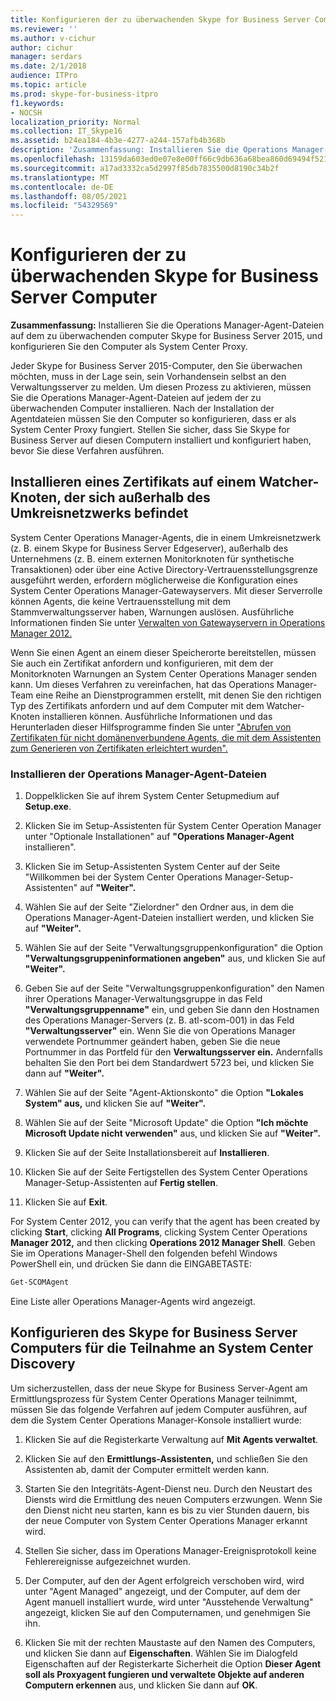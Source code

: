 ```yaml
---
title: Konfigurieren der zu überwachenden Skype for Business Server Computer
ms.reviewer: ''
ms.author: v-cichur
author: cichur
manager: serdars
ms.date: 2/1/2018
audience: ITPro
ms.topic: article
ms.prod: skype-for-business-itpro
f1.keywords:
- NOCSH
localization_priority: Normal
ms.collection: IT_Skype16
ms.assetid: b24ea184-4b3e-4277-a244-157afb4b368b
description: 'Zusammenfassung: Installieren Sie die Operations Manager-Agent-Dateien auf dem zu überwachenden Skype for Business Server 2015-Computer, und konfigurieren Sie den Computer so, dass er als System Center Proxy fungiert.'
ms.openlocfilehash: 13159da603ed0e07e8e00ff66c9db636a68bea860d69494f5212d3e3aa7f914d
ms.sourcegitcommit: a17ad3332ca5d2997f85db7835500d8190c34b2f
ms.translationtype: MT
ms.contentlocale: de-DE
ms.lasthandoff: 08/05/2021
ms.locfileid: "54329569"
---
```

# <a name="configure-the-skype-for-business-server-computers-to-monitor"></a>Konfigurieren der zu überwachenden Skype for Business Server Computer

**Zusammenfassung:** Installieren Sie die Operations Manager-Agent-Dateien auf dem zu überwachenden computer Skype for Business Server 2015, und konfigurieren Sie den Computer als System Center Proxy.

Jeder Skype for Business Server 2015-Computer, den Sie überwachen möchten, muss in der Lage sein, sein Vorhandensein selbst an den Verwaltungsserver zu melden. Um diesen Prozess zu aktivieren, müssen Sie die Operations Manager-Agent-Dateien auf jedem der zu überwachenden Computer installieren. Nach der Installation der Agentdateien müssen Sie den Computer so konfigurieren, dass er als System Center Proxy fungiert. Stellen Sie sicher, dass Sie Skype for Business Server auf diesen Computern installiert und konfiguriert haben, bevor Sie diese Verfahren ausführen.

## <a name="installing-a-certificate-on-a-watcher-node-located-outside-the-perimeter-network"></a>Installieren eines Zertifikats auf einem Watcher-Knoten, der sich außerhalb des Umkreisnetzwerks befindet
<a name="watcher_node_outside"> </a>

System Center Operations Manager-Agents, die in einem Umkreisnetzwerk (z. B. einem Skype for Business Server Edgeserver), außerhalb des Unternehmens (z. B. einem externen Monitorknoten für synthetische Transaktionen) oder über eine Active Directory-Vertrauensstellungsgrenze ausgeführt werden, erfordern möglicherweise die Konfiguration eines System Center Operations Manager-Gatewayservers. Mit dieser Serverrolle können Agents, die keine Vertrauensstellung mit dem Stammverwaltungsserver haben, Warnungen auslösen. Ausführliche Informationen finden Sie unter [Verwalten von Gatewayservern in Operations Manager 2012.](/previous-versions/system-center/system-center-2012-R2/hh212823(v=sc.12))

Wenn Sie einen Agent an einem dieser Speicherorte bereitstellen, müssen Sie auch ein Zertifikat anfordern und konfigurieren, mit dem der Monitorknoten Warnungen an System Center Operations Manager senden kann. Um dieses Verfahren zu vereinfachen, hat das Operations Manager-Team eine Reihe an Dienstprogrammen erstellt, mit denen Sie den richtigen Typ des Zertifikats anfordern und auf dem Computer mit dem Watcher-Knoten installieren können. Ausführliche Informationen und das Herunterladen dieser Hilfsprogramme finden Sie unter ["Abrufen von Zertifikaten für nicht domänenverbundene Agents, die mit dem Assistenten zum Generieren von Zertifikaten erleichtert wurden".](https://go.microsoft.com/fwlink/p/?LinkID=267421&amp;amp;clcid=0x409)

### <a name="installing-the-operation-manager-agent-files"></a>Installieren der Operations Manager-Agent-Dateien

1. Doppelklicken Sie auf ihrem System Center Setupmedium auf **Setup.exe**.

2. Klicken Sie im Setup-Assistenten für System Center Operation Manager unter "Optionale Installationen" auf **"Operations Manager-Agent** installieren".

3. Klicken Sie im Setup-Assistenten System Center auf der Seite "Willkommen bei der System Center Operations Manager-Setup-Assistenten" auf **"Weiter".**

4. Wählen Sie auf der Seite "Zielordner" den Ordner aus, in dem die Operations Manager-Agent-Dateien installiert werden, und klicken Sie auf **"Weiter".**

5. Wählen Sie auf der Seite "Verwaltungsgruppenkonfiguration" die Option **"Verwaltungsgruppeninformationen angeben"** aus, und klicken Sie auf **"Weiter".**

6. Geben Sie auf der Seite "Verwaltungsgruppenkonfiguration" den Namen ihrer Operations Manager-Verwaltungsgruppe in das Feld **"Verwaltungsgruppenname"** ein, und geben Sie dann den Hostnamen des Operations Manager-Servers (z. B. atl-scom-001) in das Feld **"Verwaltungsserver"** ein. Wenn Sie die von Operations Manager verwendete Portnummer geändert haben, geben Sie die neue Portnummer in das Portfeld für den **Verwaltungsserver ein.** Andernfalls behalten Sie den Port bei dem Standardwert 5723 bei, und klicken Sie dann auf **"Weiter".**

7. Wählen Sie auf der Seite "Agent-Aktionskonto" die Option **"Lokales System" aus,** und klicken Sie auf **"Weiter".**

8. Wählen Sie auf der Seite "Microsoft Update" die Option **"Ich möchte Microsoft Update nicht verwenden"** aus, und klicken Sie auf **"Weiter".**

9. Klicken Sie auf der Seite Installationsbereit auf **Installieren**.

10. Klicken Sie auf der Seite Fertigstellen des System Center Operations Manager-Setup-Assistenten auf **Fertig stellen**.

11. Klicken Sie auf **Exit**.

For System Center 2012, you can verify that the agent has been created by clicking **Start**, clicking **All Programs**, clicking System Center Operations **Manager 2012,** and then clicking **Operations 2012 Manager Shell**. Geben Sie im Operations Manager-Shell den folgenden befehl Windows PowerShell ein, und drücken Sie dann die EINGABETASTE:
```PowerShell
Get-SCOMAgent
```

Eine Liste aller Operations Manager-Agents wird angezeigt.
## <a name="configuring-the-skype-for-business-server-computer-to-participate-in-system-center-discovery"></a>Konfigurieren des Skype for Business Server Computers für die Teilnahme an System Center Discovery
<a name="watcher_node_outside"> </a>

Um sicherzustellen, dass der neue Skype for Business Server-Agent am Ermittlungsprozess für System Center Operations Manager teilnimmt, müssen Sie das folgende Verfahren auf jedem Computer ausführen, auf dem die System Center Operations Manager-Konsole installiert wurde:

1. Klicken Sie auf die Registerkarte Verwaltung auf **Mit Agents verwaltet**.

2. Klicken Sie auf den **Ermittlungs-Assistenten,** und schließen Sie den Assistenten ab, damit der Computer ermittelt werden kann.

3. Starten Sie den Integritäts-Agent-Dienst neu. Durch den Neustart des Diensts wird die Ermittlung des neuen Computers erzwungen. Wenn Sie den Dienst nicht neu starten, kann es bis zu vier Stunden dauern, bis der neue Computer von System Center Operations Manager erkannt wird.

4. Stellen Sie sicher, dass im Operations Manager-Ereignisprotokoll keine Fehlerereignisse aufgezeichnet wurden.

5. Der Computer, auf den der Agent erfolgreich verschoben wird, wird unter "Agent Managed" angezeigt, und der Computer, auf dem der Agent manuell installiert wurde, wird unter "Ausstehende Verwaltung" angezeigt, klicken Sie auf den Computernamen, und genehmigen Sie ihn.

6. Klicken Sie mit der rechten Maustaste auf den Namen des Computers, und klicken Sie dann auf **Eigenschaften**. Wählen Sie im Dialogfeld Eigenschaften auf der Registerkarte Sicherheit die Option **Dieser Agent soll als Proxyagent fungieren und verwaltete Objekte auf anderen Computern erkennen** aus, und klicken Sie dann auf **OK**.